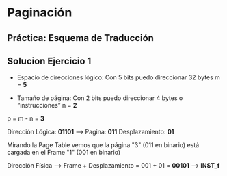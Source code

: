 # Paginación
## Práctica: Esquema de Traducción


## Solucion Ejercicio 1


- Espacio de direcciones lógico: Con 5 bits puedo direccionar 32 bytes
m = **5**


- Tamaño de página: Con 2 bits puedo direccionar 4 bytes o “instrucciones”
n = **2**

p = m - n = **3**

Dirección Lógica: **01101** --> Pagina: **011**     Desplazamiento: **01**

Mirando la Page Table vemos que la página "3" (011 en binario) está cargada en el Frame "1" (001 en binario)     

Dirección Física -->  Frame + Desplazamiento = 001 + 01  = **00101** --> **INST_f**


